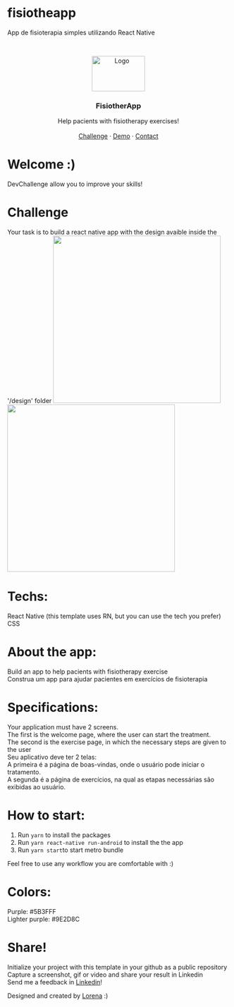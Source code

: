 # fisiotheapp

App de fisioterapia simples utilizando React Native

<br />
<p align="center">
  <a href="https://github.com/Lorenalgm/">
    <img src="https://trello-attachments.s3.amazonaws.com/590fa896d2d25e50583de620/454x230/b4f0ac806028e2f622659cfdf6f8201b/Deepin_Screenshot_selecionar_%C3%A1rea_20200516205201.png" alt="Logo" width="120" height="80">
  </a>

  <h3 align="center">FisiotherApp</h3>

  <p align="center">
    Help pacients with fisiotherapy exercises!
       <br />
    <br />
    <a href="https://github.com/Lorenalgm/fisiotheapp">Challenge</a>
    ·
    <a href="https://www.figma.com/file/uXypa05KY3xRC1cZbhqXAJ/FisiotherApp?node-id=2%3A185">Demo</a>
    ·
    <a href="https://www.linkedin.com/in/lorenagmontes/">Contact</a>
  </p>
</p>



# Welcome :)
DevChallenge allow you to improve your skills!

# Challenge
Your task is to build a react native app with the design avaible inside the '/design' folder
<img src="https://trello-attachments.s3.amazonaws.com/590fa7f5a8ab015d0cf88052/590fa896d2d25e50583de620/919f6e844be42836a6060d7452b08e56/start_motorola-motog-portrait.png" width="380" height="380">
<img src="https://trello-attachments.s3.amazonaws.com/590fa7f5a8ab015d0cf88052/590fa896d2d25e50583de620/6e2639e419b10054e143712e1a5d51d1/exercise_motorola-motog-portrait.png" width="380" height="380">
# Techs: 
React Native (this template uses RN, but you can use the tech you prefer)<br>
CSS

# About the app: 
Build an app to help pacients with fisiotherapy exercise<br>
Construa um app para ajudar pacientes em exercícios de fisioterapia

# Specifications:
Your application must have 2 screens.<br>
The first is the welcome page, where the user can start the treatment.<br>
The second is the exercise page, in which the necessary steps are given to the user
<br>
Seu aplicativo deve ter 2 telas:<br>
A primeira é a página de boas-vindas, onde o usuário pode iniciar o tratamento.<br>
A segunda é a página de exercícios, na qual as etapas necessárias são exibidas ao usuário.<br>

# How to start:
1. Run ```yarn``` to install the packages
2. Run ```yarn react-native run-android``` to install the the app
3. Run ```yarn start```to start metro bundle

Feel free to use any workflow you are comfortable with :)

# Colors:
Purple: #5B3FFF<br>
Lighter purple: #9E2D8C

# Share!
Initialize your project with this template in your github as a public repository<br>
Capture a screenshot, gif or video and share your result in Linkedin<br>
Send me a feedback in  <a href="https://www.linkedin.com/in/lorenagmontes/">Linkedin</a>!<br>

Designed and created by  <a href="https://github.com/Lorenalgm">Lorena</a> :)
